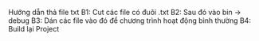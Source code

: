 Hướng dẫn thả file txt
B1: Cut các file có đuôi .txt
B2: Sau đó vào bin -> debug
B3: Dán các file vào đó để chương trình hoạt động bình thường
B4: Build lại Project
